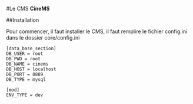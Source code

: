 #Le CMS **CineMS**

##Installation

Pour commencer, il faut installer le CMS, il faut remplire le fichier config.ini dans le dossier core/config.ini

```
[data_base_section]
DB_USER = root
DB_PWD = root
DB_NAME = cinems
DB_HOST = localhost
DB_PORT = 8889
DB_TYPE = mysql
 
[mod]
ENV_TYPE = dev
```




